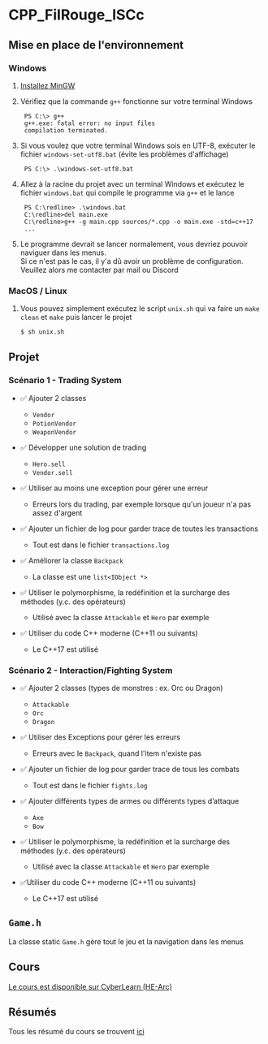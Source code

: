 # CPP_FilRouge_ISCc

## Mise en place de l'environnement

### Windows
1. [Installez MinGW](https://sourceforge.net/projects/mingw-w64/files/Toolchains%20targetting%20Win32/Personal%20Builds/mingw-builds/installer/mingw-w64-install.exe/download)
   
2. Vérifiez que la commande `g++` fonctionne sur votre terminal Windows
   ```
    PS C:\> g++
    g++.exe: fatal error: no input files
    compilation terminated.
   ```

4. Si vous voulez que votre terminal Windows sois en UTF-8, exécuter le fichier `windows-set-utf8.bat` (évite les problèmes d'affichage)
   ```
    PS C:\> .\windows-set-utf8.bat
   ```

3. Allez à la racine du projet avec un terminal Windows et exécutez le fichier `windows.bat` qui compile le programme via `g++` et le lance
   ```
    PS C:\redline> .\windows.bat
    C:\redline>del main.exe
    C:\redline>g++ -g main.cpp sources/*.cpp -o main.exe -std=c++17
    ...
   ```

5. Le programme devrait se lancer normalement, vous devriez pouvoir naviguer dans les menus.  
   Si ce n'est pas le cas, il y'a dû avoir un problème de configuration. Veuillez alors me contacter par mail ou Discord

### MacOS / Linux
1. Vous pouvez simplement exécutez le script `unix.sh` qui va faire un `make clean` et `make` puis lancer le projet
   ```sh
   $ sh unix.sh
   ```

## Projet
### Scénario 1 - Trading System
- ✅ Ajouter 2 classes  
  - `Vendor`
  - `PotionVendor`
  - `WeaponVendor`
  
- ✅ Développer une solution de trading
  - `Hero.sell`
  - `Vendor.sell`

- ✅ Utiliser au moins une exception pour gérer une erreur
  - Erreurs lors du trading, par exemple lorsque qu'un joueur n'a pas assez d'argent
  
- ✅ Ajouter un fichier de log pour garder trace de toutes les transactions
  - Tout est dans le fichier `transactions.log`
  
- ✅ Améliorer la classe `Backpack`
  - La classe est une `list<IObject *>`
  
- ✅ Utiliser le polymorphisme, la redéfinition et la surcharge des méthodes (y.c.
des opérateurs)
  - Utilisé avec la classe `Attackable` et `Hero` par exemple

- ✅ Utiliser du code C++ moderne (C++11 ou suivants)
  - Le C++17 est utilisé

### Scénario 2 - Interaction/Fighting System
- ✅ Ajouter 2 classes (types de monstres : ex. Orc ou Dragon)
  - `Attackable`
  - `Orc` 
  - `Dragon` 
  
- ✅ Utiliser des Exceptions pour gérer les erreurs
  - Erreurs avec le `Backpack`, quand l'item n'existe pas

- ✅ Ajouter un fichier de log pour garder trace de tous les combats
  - Tout est dans le fichier `fights.log`

- ✅ Ajouter différents types de armes ou différents types d’attaque
  - `Axe`
  - `Bow`

- ✅ Utiliser le polymorphisme, la redéfinition et la surcharge des méthodes (y.c. des opérateurs)
  - Utilisé avec la classe `Attackable` et `Hero` par exemple

- ✅Utiliser du code C++ moderne (C++11 ou suivants)
  - Le C++17 est utilisé

## `Game.h`
La classe static `Game.h` gère tout le jeu et la navigation dans les menus

## Cours
[Le cours est disponible sur CyberLearn (HE-Arc)](https://cyberlearn.hes-so.ch/course/view.php?id=15188)

## Résumés
Tous les résumé du cours se trouvent [ici](https://github.com/OwenCalvin/abstracts/tree/main/cpp/)
